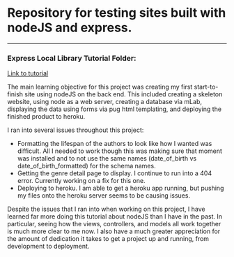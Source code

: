 # Repository for testing sites built with nodeJS and express.

---

### Express Local Library Tutorial Folder:
[Link to tutorial](https://developer.mozilla.org/en-US/docs/Learn/Server-side/Express_Nodejs/Tutorial_local_library_website)

The main learning objective for this project was creating my first start-to-finish site using nodeJS on the back end. This included creating a skeleton website, using node as a web server, creating a database via mLab, displaying the data using forms via pug html templating, and deploying the finished product to heroku.

I ran into several issues throughout this project: 
* Formatting the lifespan of the authors to look like how I wanted was difficult. All I needed to work though this was making sure that moment was installed and to not use the same names (date_of_birth vs date_of_birth_formatted) for the schema names.
* Getting the genre detail page to display. I continue to run into a 404 error. Currently working on a fix for this one.
* Deploying to heroku. I am able to get a heroku app running, but pushing my files onto the heroku server seems to be causing issues.

Despite the issues that I ran into when working on this project, I have learned far more doing this tutorial about nodeJS than I have in the past. In particular, seeing how the views, controllers, and models all work together is much more clear to me now. I also have a much greater appreciation for the amount of dedication it takes to get a project up and running, from development to deployment. 
